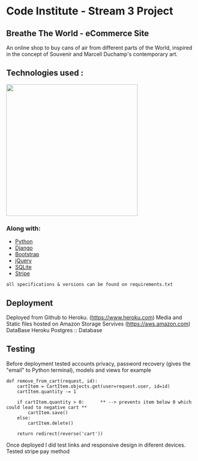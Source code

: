 # Code Institute - Stream 3 Project

## Breathe The World - eCommerce Site

An online shop to buy cans of air from different parts of the World, inspired in the concept of Souvenir and Marcell Duchamp's contemporary art.

## Technologies used :

<img src="https://camo.githubusercontent.com/904ade21b6fb63dec17555495bb36f749ba52023/68747470733a2f2f73332d75732d776573742d322e616d617a6f6e6177732e636f6d2f706c7567696e7365727665722f646f635265736f75726365732f737461636b2e737667" width="350px">

### Along with:

- [Python](https://www.python.org)
- [Django](https://www.djangoproject.com)
- [Bootstrap](http://getbootstrap.com)
- [jQuery](http://jquery.com)
- [SQLite](https://www.sqlite.org)
- [Stripe](https://www.stripe.com)

`all specifications & versions can be found on requirements.txt`


## Deployment

Deployed from Github to Heroku. (https://www.heroku.com)
Media and Static files hosted on Amazon Storage Servives (https://aws.amazon.com)
DataBase Heroku Postgres :: Database


## Testing
Before deployment tested accounts privacy, password recovery (gives the "email" to Python terminal), models and views for example


```
def remove_from_cart(request, id):
    cartItem = CartItem.objects.get(user=request.user, id=id)
    cartItem.quantity -= 1 

    if cartItem.quantity > 0:      ** --> prevents item below 0 which could lead to negative cart **
        cartItem.save()
    else:
        cartItem.delete()

    return redirect(reverse('cart'))
```

Once deployed I did test links and responsive design in diferent devices.
Tested stripe pay method


